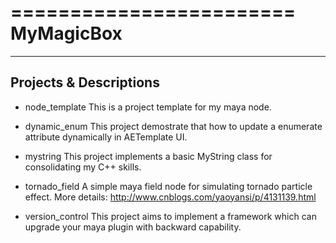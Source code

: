 ========================
MyMagicBox
========================

------------------------
Projects & Descriptions
------------------------

- node_template
  This is a project template for my maya node.

- dynamic_enum
  This project demostrate that how to update a enumerate attribute dynamically in AETemplate UI.

- mystring
  This project implements a basic MyString class for consolidating my C++ skills.

- tornado_field
  A simple maya field node for simulating tornado particle effect.
  More details: http://www.cnblogs.com/yaoyansi/p/4131139.html

- version_control
  This project aims to implement a framework which can upgrade your maya plugin with backward capability.


